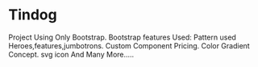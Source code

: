# Tindog
Project Using Only Bootstrap.
Bootstrap features Used:
Pattern used Heroes,features,jumbotrons.
Custom Component Pricing.
Color Gradient Concept.
svg icon 
And Many More.....
